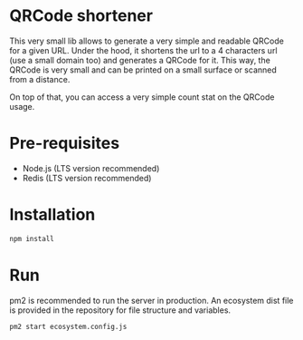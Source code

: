 # QRCode shortener

This very small lib allows to generate a very simple and readable QRCode for a given URL. Under the hood, it shortens the url to a 4 characters url (use a small domain too) and generates a QRCode for it. This way, the QRCode is very small and can be printed on a small surface or scanned from a distance.

On top of that, you can access a very simple count stat on the QRCode usage.

# Pre-requisites

- Node.js (LTS version recommended)
- Redis (LTS version recommended)

# Installation

```bash
npm install
```

# Run

pm2 is recommended to run the server in production.
An ecosystem dist file is provided in the repository for file structure and variables.

```bash
pm2 start ecosystem.config.js
```